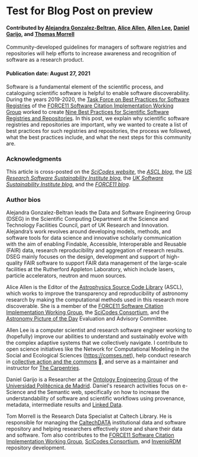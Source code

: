 # Test for Blog Post on preview 

#### Contributed by [Alejandra Gonzalez-Beltran](https://github.com/agbeltran), [Alice Allen](https://github.com/asclnet), [Allen Lee](https://github.com/alee), [Daniel Garijo](https://github.com/dgarijo/), and [Thomas Morrell](https://github.com/tmorrell) 

Community-developed guidelines for managers of software registries and
repositories will help efforts to increase awareness and recognition of software
as a research product.

#### Publication date: August 27, 2021

Software is a fundamental element of the scientific process, and cataloguing
scientific software is helpful to enable software discoverability. During the
years 2019-2020, the [Task Force on Best Practices for Software
Registries](https://asclnet.github.io/SWRegistryWorkshop/Products/BestPractices.html#authors) of
the [FORCE11 Software Citation Implementation Working
Group](https://www.force11.org/group/software-citation-working-group) worked to
create [Nine Best Practices for Scientific Software Registries and
Repositories](https://arxiv.org/abs/2012.13117). In this post, we explain why
scientific software registries and repositories are important, why we wanted to
create a list of best practices for such registries and repositories, the
process we followed, what the best practices include, and what the next steps
for this community are.

### Acknowledgments

This article is cross-posted on 
the *[SciCodes website](https://scicodes.net/best-practices-for-software-registries-and-repositories/)*, 
the *[ASCL
blog](https://ascl.net/wordpress/2021/08/04/best-practices-for-software-registries-and-repositories/)*,
the *[US Research Software Sustainability Institute
blog](http://urssi.us/blog/2021/08/04/best-practices-for-software-registries-and-repositories/)*,
the *[UK Software Sustainability Institute
blog](https://www.software.ac.uk/blog/2021-08-04-best-practices-software-registries-and-repositories)*,
and the *[FORCE11
blog](https://www.force11.org/blog/best-practices-software-registries-and-repositories)*.


### Author bios

Alejandra Gonzalez-Beltran leads the Data and Software Engineering Group (DSEG) in the Scientific Computing Department at the Science and Technology Facilities Council, part of UK Research and Innovation. Alejandra’s work revolves around developing models, methods, and software tools for data science and innovative scholarly communication with the aim of enabling Findable, Accessible, Interoperable and Reusable (FAIR) data, research reproducibility and aggregation of research results. DSEG mainly focuses on the design, development and support of high-quality FAIR software to support FAIR data management of the large-scale facilities at the Rutherford Appleton Laboratory, which include lasers, particle accelerators, neutron and muon sources.

Alice Allen is the Editor of the [Astrophysics Source Code Library](https://ascl.net/) (ASCL), which works to improve the transparency and reproducibility of astronomy research by making the computational methods used in this research more discoverable. She is a member of the [FORCE11 Software Citation Implementation Working Group](https://www.force11.org/group/software-citation-implementation-working-group), the [SciCodes Consortium](https://scicodes.net/), and the [Astronomy Picture of the Day](https://apod.nasa.gov/apod/astropix.html) Evaluation and Advisory Committee.

Allen Lee is a computer scientist and research software engineer working to (hopefully) improve our abilities to understand and sustainably evolve with the complex adaptive systems that we collectively navigate. I contribute to open science initiatives like the Network for Computational Modeling in the Social and Ecological Sciences (https://comses.net), help conduct research in [collective action and the commons](https://iasc-commons.org/) 🤲, and serve as a maintainer and instructor for [The Carpentries](https://carpentries.org/).

Daniel Garijo is a Researcher at the [Ontology Engineering Group](http://www.oeg-upm.net/) of the [Universidad Politécnica de Madrid](http://www.upm.es/institucional). Daniel's research activities focus on e-Science and the Semantic web, specifically on how to increase the understandability of software and scientific workflows using provenance, metadata, intermediate results and [Linked Data](https://www.w3.org/DesignIssues/LinkedData.html). 

Tom Morrell is the Research Data Specialist at Caltech Library. He is responsible for managing the [CaltechDATA](https://data.caltech.edu/) institutional data and software repository and helping researchers effectively store and share their data and software. Tom also contributes to the [FORCE11 Software Citation Implementation Working Group](https://www.force11.org/group/software-citation-implementation-working-group), [SciCodes Consortium](https://scicodes.net/), and [InvenioRDM](https://inveniosoftware.org/products/rdm/) repository development.
  
<!--
Publish: yes
Pinned: no
Topics: Software publishing and citation
--->
